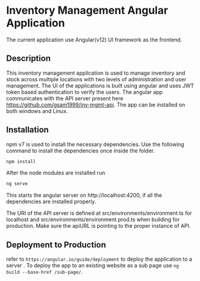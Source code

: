 # Inventory Management Angular Application

The current application use Angular(v12) UI framework as the frontend. 

## Description

This inventory management application is used to manage inventory and stock across multiple locations with two levels of administration and user management. The UI of the applications is built using angular and uses JWT token based authentication to verify the users. The angular app communicates with the API server present here https://github.com/gsam1999/inv-mgmt-api. The app can be installed on both windows and Linux.

## Installation

npm v7 is used to install the necessary dependencies. Use the following command to install the dependencies once inside the folder.

```bash
npm install

```
After the node modules are installed run 

```bash
ng serve
```
This starts the angular server on http://localhost:4200, if all the dependencies are installed properly.

The URI of the API server is defined at src/environments/environment.ts for localhost and src/environments/environment.prod.ts when building for production. Make sure the apiURL is pointing to the proper instance of API.

## Deployment to Production

refer to `https://angular.io/guide/deployment` to deploy the application to a server . To deploy the app to an existing website as a sub page use `ng build --base-href /sub-page/`.




